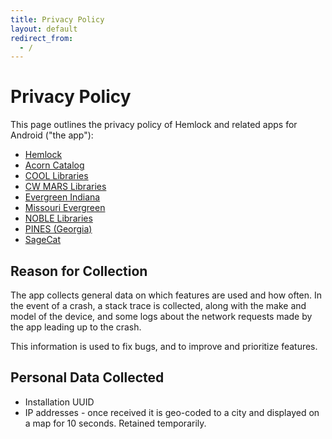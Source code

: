 ```yaml
---
title: Privacy Policy
layout: default
redirect_from:
  - /
---
```

# Privacy Policy

This page outlines the privacy policy of Hemlock and related apps for Android ("the app"):

- [Hemlock](https://play.google.com/store/apps/details?id=net.kenstir.apps.hemlock)
- [Acorn Catalog](https://play.google.com/store/apps/details?id=net.kenstir.apps.bibliomation)
- [COOL Libraries](https://play.google.com/store/apps/details?id=net.kenstir.apps.cool)
- [CW MARS Libraries](https://play.google.com/store/apps/details?id=org.cwmars)
- [Evergreen Indiana](https://play.google.com/store/apps/details?id=net.kenstir.apps.indiana)
- [Missouri Evergreen](https://play.google.com/store/apps/details?id=net.kenstir.apps.mo)
- [NOBLE Libraries](https://play.google.com/store/apps/details?id=net.kenstir.apps.noble)
- [PINES (Georgia)](https://play.google.com/store/apps/details?id=net.kenstir.apps.pines)
- [SageCat](https://play.google.com/store/apps/details?id=net.kenstir.apps.sagecat)


## Reason for Collection

The app collects general data on which features are used and how
often.  In the event of a crash, a stack trace is collected, along
with the make and model of the device, and some logs about the network
requests made by the app leading up to the crash.

This information is used to fix bugs, and to improve and prioritize
features.


## Personal Data Collected

- Installation UUID
- IP addresses - once received it is geo-coded to a city and displayed on a map for 10 seconds. Retained temporarily.
